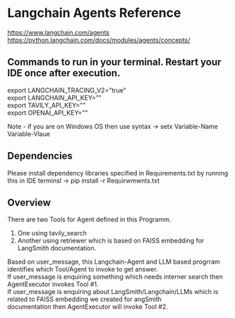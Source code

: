 # Langchain Agents Reference
https://www.langchain.com/agents  
https://python.langchain.com/docs/modules/agents/concepts/  

## Commands to run in your terminal. Restart your IDE once after execution.
export LANGCHAIN_TRACING_V2="true"  
export LANGCHAIN_API_KEY="<your-api-key>"  
export TAVILY_API_KEY="<your-tavily-key>"  
export OPENAI_API_KEY="<your-openai-key>"  

Note - if you are on Windows OS then use syntax -> setx Variable-Name Variable-Vlaue  

## Dependencies
Please install dependency libraries specified in Requirements.txt by running this in IDE terminsl -> pip install -r Requirwmwnts.txt

## Overview
There are two Tools for Agent defined in this Programm.  
1) One using tavily_search
2) Another using retriewer which is based on FAISS embedding for LangSmith documentation.

Based on user_message, this Langchain-Agent and LLM based progrram identifies which Tool/Agent to invoke to get answer.  
If user_message is enquiring something which needs interner search then AgentExecutor invokes Tool #1.  
If user_message is enquiring about LangSmith/Langchain/LLMs which is related to FAISS embedding we created for angSmith  
documentation then AgentExecutor will invoke Tool #2.  